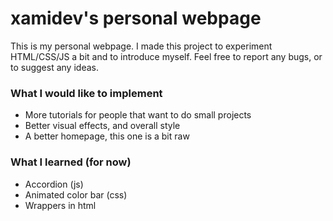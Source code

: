 # xamidev's personal webpage

This is my personal webpage.
I made this project to experiment HTML/CSS/JS a bit and to introduce myself.
Feel free to report any bugs, or to suggest any ideas.

### What I would like to implement

- More tutorials for people that want to do small projects
- Better visual effects, and overall style
- A better homepage, this one is a bit raw

### What I learned (for now)

- Accordion (js)
- Animated color bar (css)
- Wrappers in html